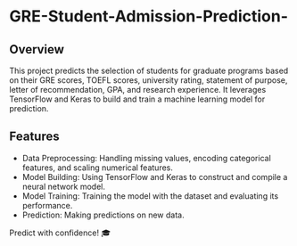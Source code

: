 # GRE-Student-Admission-Prediction-

## Overview
This project predicts the selection of students for graduate programs based on their GRE scores, TOEFL scores, university rating, statement of purpose, letter of recommendation, GPA, and research experience. It leverages TensorFlow and Keras to build and train a machine learning model for prediction.

## Features
- Data Preprocessing: Handling missing values, encoding categorical features, and scaling numerical features.
- Model Building: Using TensorFlow and Keras to construct and compile a neural network model.
- Model Training: Training the model with the dataset and evaluating its performance.
- Prediction: Making predictions on new data.


Predict with confidence! 🎓
